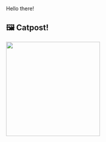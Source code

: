 Hello there!



## 🖼️ Catpost!

<sub>
    <img src="https://cdn2.thecatapi.com/images/2nu.jpg" height="256">
</sub>

